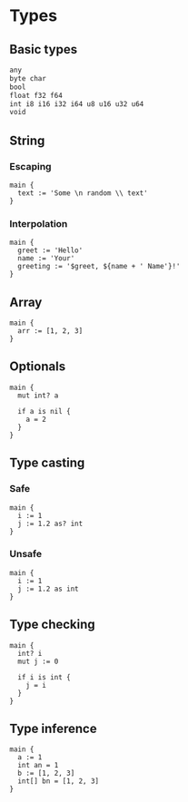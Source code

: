 # Types

## Basic types
```txt
any
byte char
bool
float f32 f64
int i8 i16 i32 i64 u8 u16 u32 u64
void
```

## String

### Escaping
```the
main {
  text := 'Some \n random \\ text'
}
```

### Interpolation
```the
main {
  greet := 'Hello'
  name := 'Your'
  greeting := '$greet, ${name + ' Name'}!'
}
```

## Array
```the
main {
  arr := [1, 2, 3]
}
```

## Optionals
```the
main {
  mut int? a

  if a is nil {
    a = 2
  }
}
```

## Type casting

### Safe
```the
main {
  i := 1
  j := 1.2 as? int
}
```

### Unsafe
```the
main {
  i := 1
  j := 1.2 as int
}
```

## Type checking
```the
main {
  int? i
  mut j := 0

  if i is int {
    j = i
  }
}
```

## Type inference
```the
main {
  a := 1
  int an = 1
  b := [1, 2, 3]
  int[] bn = [1, 2, 3]
}
```
